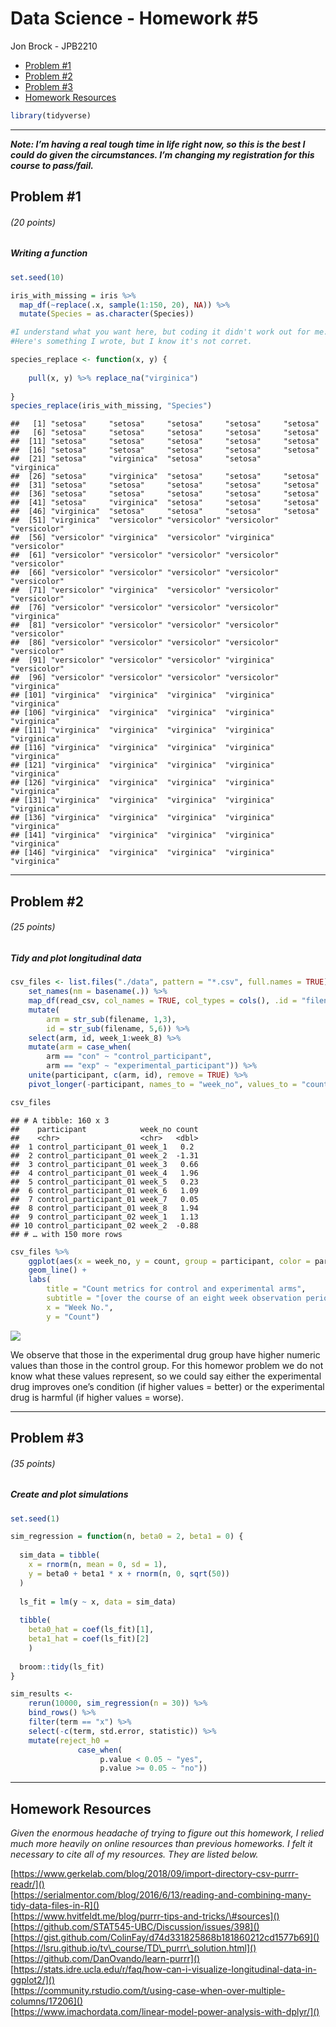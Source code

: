 Data Science - Homework \#5
================
Jon Brock - JPB2210

  - [Problem \#1](#problem-1)
  - [Problem \#2](#problem-2)
  - [Problem \#3](#problem-3)
  - [Homework Resources](#homework-resources)

``` r
library(tidyverse)
```

-----

***Note: I’m having a real tough time in life right now, so this is the
best I could do given the circumstances. I’m changing my registration
for this course to pass/fail.***

## Problem \#1

###### (*20 points*)

##### *Writing a function*

``` r
set.seed(10)

iris_with_missing = iris %>% 
  map_df(~replace(.x, sample(1:150, 20), NA)) %>%
  mutate(Species = as.character(Species))
```

``` r
#I understand what you want here, but coding it didn't work out for me.
#Here's something I wrote, but I know it's not corret.

species_replace <- function(x, y) {
    
    pull(x, y) %>% replace_na("virginica")
    
}
species_replace(iris_with_missing, "Species")
```

    ##   [1] "setosa"     "setosa"     "setosa"     "setosa"     "setosa"    
    ##   [6] "setosa"     "setosa"     "setosa"     "setosa"     "setosa"    
    ##  [11] "setosa"     "setosa"     "setosa"     "setosa"     "setosa"    
    ##  [16] "setosa"     "setosa"     "setosa"     "setosa"     "setosa"    
    ##  [21] "setosa"     "virginica"  "setosa"     "setosa"     "virginica" 
    ##  [26] "setosa"     "virginica"  "setosa"     "setosa"     "setosa"    
    ##  [31] "setosa"     "setosa"     "setosa"     "setosa"     "setosa"    
    ##  [36] "setosa"     "setosa"     "setosa"     "setosa"     "setosa"    
    ##  [41] "setosa"     "virginica"  "setosa"     "setosa"     "setosa"    
    ##  [46] "virginica"  "setosa"     "setosa"     "setosa"     "setosa"    
    ##  [51] "virginica"  "versicolor" "versicolor" "versicolor" "versicolor"
    ##  [56] "versicolor" "virginica"  "versicolor" "virginica"  "versicolor"
    ##  [61] "versicolor" "versicolor" "versicolor" "versicolor" "versicolor"
    ##  [66] "versicolor" "versicolor" "versicolor" "versicolor" "versicolor"
    ##  [71] "versicolor" "virginica"  "versicolor" "versicolor" "versicolor"
    ##  [76] "versicolor" "versicolor" "versicolor" "versicolor" "virginica" 
    ##  [81] "versicolor" "versicolor" "versicolor" "versicolor" "versicolor"
    ##  [86] "versicolor" "versicolor" "versicolor" "versicolor" "versicolor"
    ##  [91] "versicolor" "versicolor" "versicolor" "virginica"  "versicolor"
    ##  [96] "versicolor" "versicolor" "versicolor" "versicolor" "virginica" 
    ## [101] "virginica"  "virginica"  "virginica"  "virginica"  "virginica" 
    ## [106] "virginica"  "virginica"  "virginica"  "virginica"  "virginica" 
    ## [111] "virginica"  "virginica"  "virginica"  "virginica"  "virginica" 
    ## [116] "virginica"  "virginica"  "virginica"  "virginica"  "virginica" 
    ## [121] "virginica"  "virginica"  "virginica"  "virginica"  "virginica" 
    ## [126] "virginica"  "virginica"  "virginica"  "virginica"  "virginica" 
    ## [131] "virginica"  "virginica"  "virginica"  "virginica"  "virginica" 
    ## [136] "virginica"  "virginica"  "virginica"  "virginica"  "virginica" 
    ## [141] "virginica"  "virginica"  "virginica"  "virginica"  "virginica" 
    ## [146] "virginica"  "virginica"  "virginica"  "virginica"  "virginica"

-----

## Problem \#2

###### (*25 points*)

##### *Tidy and plot longitudinal data*

``` r
csv_files <- list.files("./data", pattern = "*.csv", full.names = TRUE) %>%  
    set_names(nm = basename(.)) %>% 
    map_df(read_csv, col_names = TRUE, col_types = cols(), .id = "filename") %>% 
    mutate(
        arm = str_sub(filename, 1,3),
        id = str_sub(filename, 5,6)) %>% 
    select(arm, id, week_1:week_8) %>% 
    mutate(arm = case_when(
        arm == "con" ~ "control_participant",
        arm == "exp" ~ "experimental_participant")) %>% 
    unite(participant, c(arm, id), remove = TRUE) %>% 
    pivot_longer(-participant, names_to = "week_no", values_to = "count")

csv_files
```

    ## # A tibble: 160 x 3
    ##    participant            week_no count
    ##    <chr>                  <chr>   <dbl>
    ##  1 control_participant_01 week_1   0.2 
    ##  2 control_participant_01 week_2  -1.31
    ##  3 control_participant_01 week_3   0.66
    ##  4 control_participant_01 week_4   1.96
    ##  5 control_participant_01 week_5   0.23
    ##  6 control_participant_01 week_6   1.09
    ##  7 control_participant_01 week_7   0.05
    ##  8 control_participant_01 week_8   1.94
    ##  9 control_participant_02 week_1   1.13
    ## 10 control_participant_02 week_2  -0.88
    ## # … with 150 more rows

``` r
csv_files %>% 
    ggplot(aes(x = week_no, y = count, group = participant, color = participant)) +
    geom_line() +
    labs(
        title = "Count metrics for control and experimental arms",
        subtitle = "[over the course of an eight week observation period]",
        x = "Week No.",
        y = "Count")
```

<img src="p8105_hw5_jpb2210_files/figure-gfm/ggplot of longitudinal data-1.png" style="display: block; margin: auto;" />

We observe that those in the experimental drug group have higher numeric
values than those in the control group. For this homewor problem we do
not know what these values represent, so we could say either the
experimental drug improves one’s condition (if higher values = better)
or the experimental drug is harmful (if higher values = worse).

-----

## Problem \#3

###### (*35 points*)

##### *Create and plot simulations*

``` r
set.seed(1)

sim_regression = function(n, beta0 = 2, beta1 = 0) {
  
  sim_data = tibble(
    x = rnorm(n, mean = 0, sd = 1),
    y = beta0 + beta1 * x + rnorm(n, 0, sqrt(50))
  )
  
  ls_fit = lm(y ~ x, data = sim_data)
  
  tibble(
    beta0_hat = coef(ls_fit)[1],
    beta1_hat = coef(ls_fit)[2]
    )
  
  broom::tidy(ls_fit)
}
```

``` r
sim_results <-
    rerun(10000, sim_regression(n = 30)) %>% 
    bind_rows() %>% 
    filter(term == "x") %>% 
    select(-c(term, std.error, statistic)) %>% 
    mutate(reject_h0 =
               case_when(
                    p.value < 0.05 ~ "yes",
                    p.value >= 0.05 ~ "no"))
```

-----

## Homework Resources

*Given the enormous headache of trying to figure out this homework, I
relied much more heavily on online resources than previous homeworks. I
felt it necessary to cite all of my resources. They are listed below.*

[https://www.gerkelab.com/blog/2018/09/import-directory-csv-purrr-readr/]()  
[https://serialmentor.com/blog/2016/6/13/reading-and-combining-many-tidy-data-files-in-R]()  
[https://www.hvitfeldt.me/blog/purrr-tips-and-tricks/\#sources]()  
[https://github.com/STAT545-UBC/Discussion/issues/398]()  
[https://gist.github.com/ColinFay/d74d331825868b181860212cd1577b69]()  
[https://lsru.github.io/tv\_course/TD\_purrr\_solution.html]()  
[https://github.com/DanOvando/learn-purrr]()  
[https://stats.idre.ucla.edu/r/faq/how-can-i-visualize-longitudinal-data-in-ggplot2/]()  
[https://community.rstudio.com/t/using-case-when-over-multiple-columns/17206]()  
[https://www.imachordata.com/linear-model-power-analysis-with-dplyr/]()
